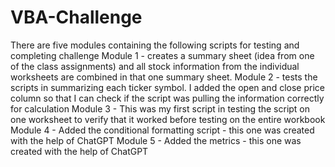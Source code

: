 # VBA-Challenge

There are five modules containing the following scripts for testing and completing challenge
Module 1 - creates a summary sheet (idea from one of the class assignments) and all stock information from the individual worksheets are combined in that one summary sheet.
Module 2 - tests the scripts in summarizing each ticker symbol.  I added the open and close price column so that I can check if the script was pulling the information correctly for calculation
Module 3 - This was my first script in testing the script on one worksheet to verify that it worked before testing on the entire workbook
Module 4 - Added the conditional formatting script - this one was created with the help of ChatGPT
Module 5 - Added the metrics - this one was created with the help of ChatGPT


